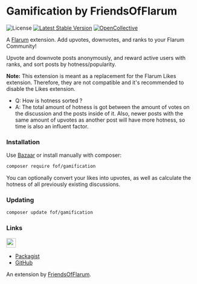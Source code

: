 # Gamification by FriendsOfFlarum

![License](https://img.shields.io/badge/license-MIT-blue.svg) [![Latest Stable Version](https://img.shields.io/packagist/v/fof/gamification.svg)](https://packagist.org/packages/fof/gamification) [![OpenCollective](https://img.shields.io/badge/opencollective-fof-blue.svg)](https://opencollective.com/fof/donate)  

A [Flarum](http://flarum.org) extension. Add upvotes, downvotes, and ranks to your Flarum Community!

Upvote and downvote posts anonymously, and reward active users with ranks, and sort posts by hotness/popularity.

**Note:** This extension is meant as a replacement for the Flarum Likes extension. Therefore, they are not compatible and it's recommended to disable the Likes extension.

- Q: How is hotness sorted ? 
- A: The total amount of hotness is got between the amount of votes on the discussion and the posts inside of it. Also, newer posts with the same amount of upvotes as another post will have more hotness, so time is also an influent factor.

### Installation

Use [Bazaar](https://discuss.flarum.org/d/5151-flagrow-bazaar-the-extension-marketplace) or install manually with composer:

```sh
composer require fof/gamification
```

You can optionally convert your likes into upvotes, as well as calculate the hotness of all previously existing discussions.

### Updating

```sh
composer update fof/gamification
```

### Links

[<img src="https://opencollective.com/fof/donate/button@2x.png?color=blue" height="25" />](https://opencollective.com/fof/donate)

- [Packagist](https://packagist.org/packages/fof/gamification)
- [GitHub](https://github.com/FriendsOfFlarum/gamification)

An extension by [FriendsOfFlarum](https://github.com/FriendsOfFlarum).
